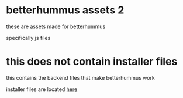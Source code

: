 # betterhummus assets 2

these are assets made for betterhummus

specifically js files


# this does not contain installer files

this contains the backend files that make betterhummus work

installer files are located [here](https://github.com/s626ch/betterhummus-assets)
